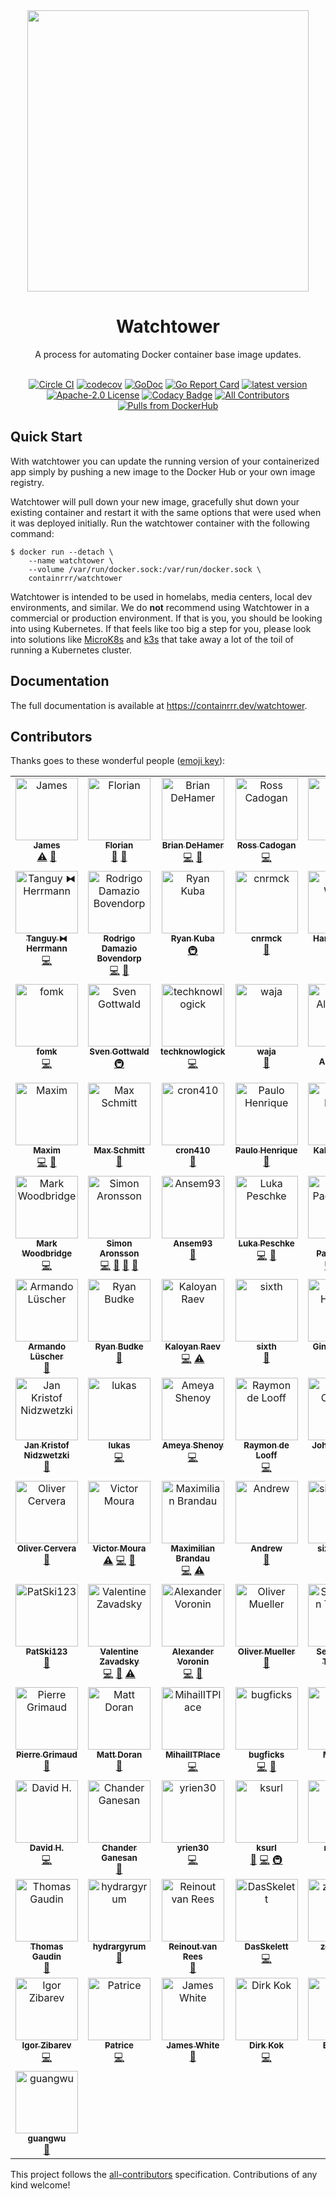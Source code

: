 <div align="center">
  <img src="./logo.png" width="450" />
  
  # Watchtower
  
  A process for automating Docker container base image updates.
  <br/><br/>
  
  [![Circle CI](https://circleci.com/gh/containrrr/watchtower.svg?style=shield)](https://circleci.com/gh/containrrr/watchtower)
  [![codecov](https://codecov.io/gh/containrrr/watchtower/branch/main/graph/badge.svg)](https://codecov.io/gh/containrrr/watchtower)
  [![GoDoc](https://godoc.org/github.com/containrrr/watchtower?status.svg)](https://godoc.org/github.com/containrrr/watchtower)
  [![Go Report Card](https://goreportcard.com/badge/github.com/containrrr/watchtower)](https://goreportcard.com/report/github.com/containrrr/watchtower)
  [![latest version](https://img.shields.io/github/tag/containrrr/watchtower.svg)](https://github.com/containrrr/watchtower/releases)
  [![Apache-2.0 License](https://img.shields.io/github/license/containrrr/watchtower.svg)](https://www.apache.org/licenses/LICENSE-2.0)
  [![Codacy Badge](https://app.codacy.com/project/badge/Grade/1c48cfb7646d4009aa8c6f71287670b8)](https://www.codacy.com/gh/containrrr/watchtower/dashboard?utm_source=github.com&amp;utm_medium=referral&amp;utm_content=containrrr/watchtower&amp;utm_campaign=Badge_Grade)
  [![All Contributors](https://img.shields.io/github/all-contributors/containrrr/watchtower)](#contributors)
  [![Pulls from DockerHub](https://img.shields.io/docker/pulls/containrrr/watchtower.svg)](https://hub.docker.com/r/containrrr/watchtower)

</div>

## Quick Start

With watchtower you can update the running version of your containerized app simply by pushing a new image to the Docker Hub or your own image registry. 

Watchtower will pull down your new image, gracefully shut down your existing container and restart it with the same options that were used when it was deployed initially. Run the watchtower container with the following command:

```
$ docker run --detach \
    --name watchtower \
    --volume /var/run/docker.sock:/var/run/docker.sock \
    containrrr/watchtower
```

Watchtower is intended to be used in homelabs, media centers, local dev environments, and similar. We do **not** recommend using Watchtower in a commercial or production environment. If that is you, you should be looking into using Kubernetes. If that feels like too big a step for you, please look into solutions like [MicroK8s](https://microk8s.io/) and [k3s](https://k3s.io/) that take away a lot of the toil of running a Kubernetes cluster. 

## Documentation
The full documentation is available at https://containrrr.dev/watchtower.

## Contributors

Thanks goes to these wonderful people ([emoji key](https://allcontributors.org/docs/en/emoji-key)):

<!-- ALL-CONTRIBUTORS-LIST:START - Do not remove or modify this section -->
<!-- prettier-ignore-start -->
<!-- markdownlint-disable -->
<table>
  <tbody>
    <tr>
      <td align="center" valign="top" width="14.28%"><a href="http://codelica.com"><img src="https://avatars3.githubusercontent.com/u/386101?v=4?s=100" width="100px;" alt="James"/><br /><sub><b>James</b></sub></a><br /><a href="https://github.com/containrrr/watchtower/commits?author=Codelica" title="Tests">⚠️</a> <a href="#ideas-Codelica" title="Ideas, Planning, & Feedback">🤔</a></td>
      <td align="center" valign="top" width="14.28%"><a href="https://kopfkrieg.org"><img src="https://avatars2.githubusercontent.com/u/5047813?v=4?s=100" width="100px;" alt="Florian"/><br /><sub><b>Florian</b></sub></a><br /><a href="https://github.com/containrrr/watchtower/pulls?q=is%3Apr+reviewed-by%3AKopfKrieg" title="Reviewed Pull Requests">👀</a> <a href="https://github.com/containrrr/watchtower/commits?author=KopfKrieg" title="Documentation">📖</a></td>
      <td align="center" valign="top" width="14.28%"><a href="https://github.com/bdehamer"><img src="https://avatars1.githubusercontent.com/u/398027?v=4?s=100" width="100px;" alt="Brian DeHamer"/><br /><sub><b>Brian DeHamer</b></sub></a><br /><a href="https://github.com/containrrr/watchtower/commits?author=bdehamer" title="Code">💻</a> <a href="#maintenance-bdehamer" title="Maintenance">🚧</a></td>
      <td align="center" valign="top" width="14.28%"><a href="https://github.com/rosscado"><img src="https://avatars1.githubusercontent.com/u/16578183?v=4?s=100" width="100px;" alt="Ross Cadogan"/><br /><sub><b>Ross Cadogan</b></sub></a><br /><a href="https://github.com/containrrr/watchtower/commits?author=rosscado" title="Code">💻</a></td>
      <td align="center" valign="top" width="14.28%"><a href="https://github.com/stffabi"><img src="https://avatars0.githubusercontent.com/u/9464631?v=4?s=100" width="100px;" alt="stffabi"/><br /><sub><b>stffabi</b></sub></a><br /><a href="https://github.com/containrrr/watchtower/commits?author=stffabi" title="Code">💻</a> <a href="#maintenance-stffabi" title="Maintenance">🚧</a></td>
      <td align="center" valign="top" width="14.28%"><a href="https://github.com/ATCUSA"><img src="https://avatars3.githubusercontent.com/u/3581228?v=4?s=100" width="100px;" alt="Austin"/><br /><sub><b>Austin</b></sub></a><br /><a href="https://github.com/containrrr/watchtower/commits?author=ATCUSA" title="Documentation">📖</a></td>
      <td align="center" valign="top" width="14.28%"><a href="https://labs.ctl.io"><img src="https://avatars2.githubusercontent.com/u/6181487?v=4?s=100" width="100px;" alt="David Gardner"/><br /><sub><b>David Gardner</b></sub></a><br /><a href="https://github.com/containrrr/watchtower/pulls?q=is%3Apr+reviewed-by%3Adavidgardner11" title="Reviewed Pull Requests">👀</a> <a href="https://github.com/containrrr/watchtower/commits?author=davidgardner11" title="Documentation">📖</a></td>
    </tr>
    <tr>
      <td align="center" valign="top" width="14.28%"><a href="https://github.com/dolanor"><img src="https://avatars3.githubusercontent.com/u/928722?v=4?s=100" width="100px;" alt="Tanguy ⧓ Herrmann"/><br /><sub><b>Tanguy ⧓ Herrmann</b></sub></a><br /><a href="https://github.com/containrrr/watchtower/commits?author=dolanor" title="Code">💻</a></td>
      <td align="center" valign="top" width="14.28%"><a href="https://github.com/rdamazio"><img src="https://avatars3.githubusercontent.com/u/997641?v=4?s=100" width="100px;" alt="Rodrigo Damazio Bovendorp"/><br /><sub><b>Rodrigo Damazio Bovendorp</b></sub></a><br /><a href="https://github.com/containrrr/watchtower/commits?author=rdamazio" title="Code">💻</a> <a href="https://github.com/containrrr/watchtower/commits?author=rdamazio" title="Documentation">📖</a></td>
      <td align="center" valign="top" width="14.28%"><a href="https://www.taisun.io/"><img src="https://avatars3.githubusercontent.com/u/1852688?v=4?s=100" width="100px;" alt="Ryan Kuba"/><br /><sub><b>Ryan Kuba</b></sub></a><br /><a href="#infra-thelamer" title="Infrastructure (Hosting, Build-Tools, etc)">🚇</a></td>
      <td align="center" valign="top" width="14.28%"><a href="https://github.com/cnrmck"><img src="https://avatars2.githubusercontent.com/u/22061955?v=4?s=100" width="100px;" alt="cnrmck"/><br /><sub><b>cnrmck</b></sub></a><br /><a href="https://github.com/containrrr/watchtower/commits?author=cnrmck" title="Documentation">📖</a></td>
      <td align="center" valign="top" width="14.28%"><a href="http://harrywalter.co.uk"><img src="https://avatars3.githubusercontent.com/u/338588?v=4?s=100" width="100px;" alt="Harry Walter"/><br /><sub><b>Harry Walter</b></sub></a><br /><a href="https://github.com/containrrr/watchtower/commits?author=haswalt" title="Code">💻</a></td>
      <td align="center" valign="top" width="14.28%"><a href="http://projectsperanza.com"><img src="https://avatars3.githubusercontent.com/u/74515?v=4?s=100" width="100px;" alt="Robotex"/><br /><sub><b>Robotex</b></sub></a><br /><a href="https://github.com/containrrr/watchtower/commits?author=Robotex" title="Documentation">📖</a></td>
      <td align="center" valign="top" width="14.28%"><a href="http://geraldpape.io"><img src="https://avatars0.githubusercontent.com/u/1494211?v=4?s=100" width="100px;" alt="Gerald Pape"/><br /><sub><b>Gerald Pape</b></sub></a><br /><a href="https://github.com/containrrr/watchtower/commits?author=ubergesundheit" title="Documentation">📖</a></td>
    </tr>
    <tr>
      <td align="center" valign="top" width="14.28%"><a href="https://github.com/fomk"><img src="https://avatars0.githubusercontent.com/u/17636183?v=4?s=100" width="100px;" alt="fomk"/><br /><sub><b>fomk</b></sub></a><br /><a href="https://github.com/containrrr/watchtower/commits?author=fomk" title="Code">💻</a></td>
      <td align="center" valign="top" width="14.28%"><a href="https://github.com/svengo"><img src="https://avatars3.githubusercontent.com/u/2502366?v=4?s=100" width="100px;" alt="Sven Gottwald"/><br /><sub><b>Sven Gottwald</b></sub></a><br /><a href="#infra-svengo" title="Infrastructure (Hosting, Build-Tools, etc)">🚇</a></td>
      <td align="center" valign="top" width="14.28%"><a href="https://liberapay.com/techknowlogick/"><img src="https://avatars1.githubusercontent.com/u/164197?v=4?s=100" width="100px;" alt="techknowlogick"/><br /><sub><b>techknowlogick</b></sub></a><br /><a href="https://github.com/containrrr/watchtower/commits?author=techknowlogick" title="Code">💻</a></td>
      <td align="center" valign="top" width="14.28%"><a href="http://log.c5t.org/about/"><img src="https://avatars1.githubusercontent.com/u/1449568?v=4?s=100" width="100px;" alt="waja"/><br /><sub><b>waja</b></sub></a><br /><a href="https://github.com/containrrr/watchtower/commits?author=waja" title="Documentation">📖</a></td>
      <td align="center" valign="top" width="14.28%"><a href="http://scottalbertson.com"><img src="https://avatars2.githubusercontent.com/u/154463?v=4?s=100" width="100px;" alt="Scott Albertson"/><br /><sub><b>Scott Albertson</b></sub></a><br /><a href="https://github.com/containrrr/watchtower/commits?author=salbertson" title="Documentation">📖</a></td>
      <td align="center" valign="top" width="14.28%"><a href="https://github.com/huddlesj"><img src="https://avatars1.githubusercontent.com/u/11966535?v=4?s=100" width="100px;" alt="Jason Huddleston"/><br /><sub><b>Jason Huddleston</b></sub></a><br /><a href="https://github.com/containrrr/watchtower/commits?author=huddlesj" title="Documentation">📖</a></td>
      <td align="center" valign="top" width="14.28%"><a href="https://npstr.space/"><img src="https://avatars3.githubusercontent.com/u/6048348?v=4?s=100" width="100px;" alt="Napster"/><br /><sub><b>Napster</b></sub></a><br /><a href="https://github.com/containrrr/watchtower/commits?author=napstr" title="Code">💻</a></td>
    </tr>
    <tr>
      <td align="center" valign="top" width="14.28%"><a href="https://github.com/darknode"><img src="https://avatars1.githubusercontent.com/u/809429?v=4?s=100" width="100px;" alt="Maxim"/><br /><sub><b>Maxim</b></sub></a><br /><a href="https://github.com/containrrr/watchtower/commits?author=darknode" title="Code">💻</a> <a href="https://github.com/containrrr/watchtower/commits?author=darknode" title="Documentation">📖</a></td>
      <td align="center" valign="top" width="14.28%"><a href="https://schmitt.cat"><img src="https://avatars0.githubusercontent.com/u/17984549?v=4?s=100" width="100px;" alt="Max Schmitt"/><br /><sub><b>Max Schmitt</b></sub></a><br /><a href="https://github.com/containrrr/watchtower/commits?author=mxschmitt" title="Documentation">📖</a></td>
      <td align="center" valign="top" width="14.28%"><a href="https://github.com/cron410"><img src="https://avatars1.githubusercontent.com/u/3082899?v=4?s=100" width="100px;" alt="cron410"/><br /><sub><b>cron410</b></sub></a><br /><a href="https://github.com/containrrr/watchtower/commits?author=cron410" title="Documentation">📖</a></td>
      <td align="center" valign="top" width="14.28%"><a href="https://github.com/Cardoso222"><img src="https://avatars3.githubusercontent.com/u/7026517?v=4?s=100" width="100px;" alt="Paulo Henrique"/><br /><sub><b>Paulo Henrique</b></sub></a><br /><a href="https://github.com/containrrr/watchtower/commits?author=Cardoso222" title="Documentation">📖</a></td>
      <td align="center" valign="top" width="14.28%"><a href="https://coded.io"><img src="https://avatars0.githubusercontent.com/u/107097?v=4?s=100" width="100px;" alt="Kaleb Elwert"/><br /><sub><b>Kaleb Elwert</b></sub></a><br /><a href="https://github.com/containrrr/watchtower/commits?author=belak" title="Documentation">📖</a></td>
      <td align="center" valign="top" width="14.28%"><a href="https://github.com/wmbutler"><img src="https://avatars1.githubusercontent.com/u/1254810?v=4?s=100" width="100px;" alt="Bill Butler"/><br /><sub><b>Bill Butler</b></sub></a><br /><a href="https://github.com/containrrr/watchtower/commits?author=wmbutler" title="Documentation">📖</a></td>
      <td align="center" valign="top" width="14.28%"><a href="https://www.mariotacke.io"><img src="https://avatars2.githubusercontent.com/u/4942019?v=4?s=100" width="100px;" alt="Mario Tacke"/><br /><sub><b>Mario Tacke</b></sub></a><br /><a href="https://github.com/containrrr/watchtower/commits?author=mariotacke" title="Code">💻</a></td>
    </tr>
    <tr>
      <td align="center" valign="top" width="14.28%"><a href="https://markwoodbridge.com"><img src="https://avatars2.githubusercontent.com/u/1101318?v=4?s=100" width="100px;" alt="Mark Woodbridge"/><br /><sub><b>Mark Woodbridge</b></sub></a><br /><a href="https://github.com/containrrr/watchtower/commits?author=mrw34" title="Code">💻</a></td>
      <td align="center" valign="top" width="14.28%"><a href="http://simme.dev"><img src="https://avatars0.githubusercontent.com/u/1596025?v=4?s=100" width="100px;" alt="Simon Aronsson"/><br /><sub><b>Simon Aronsson</b></sub></a><br /><a href="https://github.com/containrrr/watchtower/commits?author=simskij" title="Code">💻</a> <a href="#maintenance-simskij" title="Maintenance">🚧</a> <a href="https://github.com/containrrr/watchtower/pulls?q=is%3Apr+reviewed-by%3Asimskij" title="Reviewed Pull Requests">👀</a> <a href="https://github.com/containrrr/watchtower/commits?author=simskij" title="Documentation">📖</a></td>
      <td align="center" valign="top" width="14.28%"><a href="https://github.com/Ansem93"><img src="https://avatars3.githubusercontent.com/u/6626218?v=4?s=100" width="100px;" alt="Ansem93"/><br /><sub><b>Ansem93</b></sub></a><br /><a href="https://github.com/containrrr/watchtower/commits?author=Ansem93" title="Documentation">📖</a></td>
      <td align="center" valign="top" width="14.28%"><a href="https://github.com/lukapeschke"><img src="https://avatars1.githubusercontent.com/u/17085536?v=4?s=100" width="100px;" alt="Luka Peschke"/><br /><sub><b>Luka Peschke</b></sub></a><br /><a href="https://github.com/containrrr/watchtower/commits?author=lukapeschke" title="Code">💻</a> <a href="https://github.com/containrrr/watchtower/commits?author=lukapeschke" title="Documentation">📖</a></td>
      <td align="center" valign="top" width="14.28%"><a href="https://github.com/zoispag"><img src="https://avatars0.githubusercontent.com/u/21138205?v=4?s=100" width="100px;" alt="Zois Pagoulatos"/><br /><sub><b>Zois Pagoulatos</b></sub></a><br /><a href="https://github.com/containrrr/watchtower/commits?author=zoispag" title="Code">💻</a> <a href="https://github.com/containrrr/watchtower/pulls?q=is%3Apr+reviewed-by%3Azoispag" title="Reviewed Pull Requests">👀</a> <a href="#maintenance-zoispag" title="Maintenance">🚧</a></td>
      <td align="center" valign="top" width="14.28%"><a href="https://alexandre.menif.name"><img src="https://avatars0.githubusercontent.com/u/16152103?v=4?s=100" width="100px;" alt="Alexandre Menif"/><br /><sub><b>Alexandre Menif</b></sub></a><br /><a href="https://github.com/containrrr/watchtower/commits?author=alexandremenif" title="Code">💻</a></td>
      <td align="center" valign="top" width="14.28%"><a href="https://github.com/chugunov"><img src="https://avatars1.githubusercontent.com/u/4140479?v=4?s=100" width="100px;" alt="Andrey"/><br /><sub><b>Andrey</b></sub></a><br /><a href="https://github.com/containrrr/watchtower/commits?author=chugunov" title="Documentation">📖</a></td>
    </tr>
    <tr>
      <td align="center" valign="top" width="14.28%"><a href="https://noplanman.ch"><img src="https://avatars3.githubusercontent.com/u/9423417?v=4?s=100" width="100px;" alt="Armando Lüscher"/><br /><sub><b>Armando Lüscher</b></sub></a><br /><a href="https://github.com/containrrr/watchtower/commits?author=noplanman" title="Documentation">📖</a></td>
      <td align="center" valign="top" width="14.28%"><a href="https://github.com/rjbudke"><img src="https://avatars2.githubusercontent.com/u/273485?v=4?s=100" width="100px;" alt="Ryan Budke"/><br /><sub><b>Ryan Budke</b></sub></a><br /><a href="https://github.com/containrrr/watchtower/commits?author=rjbudke" title="Documentation">📖</a></td>
      <td align="center" valign="top" width="14.28%"><a href="http://kaloyan.raev.name"><img src="https://avatars2.githubusercontent.com/u/468091?v=4?s=100" width="100px;" alt="Kaloyan Raev"/><br /><sub><b>Kaloyan Raev</b></sub></a><br /><a href="https://github.com/containrrr/watchtower/commits?author=kaloyan-raev" title="Code">💻</a> <a href="https://github.com/containrrr/watchtower/commits?author=kaloyan-raev" title="Tests">⚠️</a></td>
      <td align="center" valign="top" width="14.28%"><a href="https://github.com/sixth"><img src="https://avatars3.githubusercontent.com/u/11591445?v=4?s=100" width="100px;" alt="sixth"/><br /><sub><b>sixth</b></sub></a><br /><a href="https://github.com/containrrr/watchtower/commits?author=sixth" title="Documentation">📖</a></td>
      <td align="center" valign="top" width="14.28%"><a href="https://foosel.net"><img src="https://avatars0.githubusercontent.com/u/83657?v=4?s=100" width="100px;" alt="Gina Häußge"/><br /><sub><b>Gina Häußge</b></sub></a><br /><a href="https://github.com/containrrr/watchtower/commits?author=foosel" title="Code">💻</a></td>
      <td align="center" valign="top" width="14.28%"><a href="https://github.com/8ear"><img src="https://avatars0.githubusercontent.com/u/10329648?v=4?s=100" width="100px;" alt="Max H."/><br /><sub><b>Max H.</b></sub></a><br /><a href="https://github.com/containrrr/watchtower/commits?author=8ear" title="Code">💻</a></td>
      <td align="center" valign="top" width="14.28%"><a href="https://pjknkda.github.io"><img src="https://avatars0.githubusercontent.com/u/4986524?v=4?s=100" width="100px;" alt="Jungkook Park"/><br /><sub><b>Jungkook Park</b></sub></a><br /><a href="https://github.com/containrrr/watchtower/commits?author=pjknkda" title="Documentation">📖</a></td>
    </tr>
    <tr>
      <td align="center" valign="top" width="14.28%"><a href="https://achfrag.net"><img src="https://avatars1.githubusercontent.com/u/5753622?v=4?s=100" width="100px;" alt="Jan Kristof Nidzwetzki"/><br /><sub><b>Jan Kristof Nidzwetzki</b></sub></a><br /><a href="https://github.com/containrrr/watchtower/commits?author=jnidzwetzki" title="Documentation">📖</a></td>
      <td align="center" valign="top" width="14.28%"><a href="https://www.lukaselsner.de"><img src="https://avatars0.githubusercontent.com/u/1413542?v=4?s=100" width="100px;" alt="lukas"/><br /><sub><b>lukas</b></sub></a><br /><a href="https://github.com/containrrr/watchtower/commits?author=mindrunner" title="Code">💻</a></td>
      <td align="center" valign="top" width="14.28%"><a href="https://codingcoffee.dev"><img src="https://avatars3.githubusercontent.com/u/13611153?v=4?s=100" width="100px;" alt="Ameya Shenoy"/><br /><sub><b>Ameya Shenoy</b></sub></a><br /><a href="https://github.com/containrrr/watchtower/commits?author=codingCoffee" title="Code">💻</a></td>
      <td align="center" valign="top" width="14.28%"><a href="https://github.com/raymondelooff"><img src="https://avatars0.githubusercontent.com/u/9716806?v=4?s=100" width="100px;" alt="Raymon de Looff"/><br /><sub><b>Raymon de Looff</b></sub></a><br /><a href="https://github.com/containrrr/watchtower/commits?author=raymondelooff" title="Code">💻</a></td>
      <td align="center" valign="top" width="14.28%"><a href="http://codemonkeylabs.com"><img src="https://avatars2.githubusercontent.com/u/704034?v=4?s=100" width="100px;" alt="John Clayton"/><br /><sub><b>John Clayton</b></sub></a><br /><a href="https://github.com/containrrr/watchtower/commits?author=jsclayton" title="Code">💻</a></td>
      <td align="center" valign="top" width="14.28%"><a href="https://github.com/Germs2004"><img src="https://avatars2.githubusercontent.com/u/5519340?v=4?s=100" width="100px;" alt="Germs2004"/><br /><sub><b>Germs2004</b></sub></a><br /><a href="https://github.com/containrrr/watchtower/commits?author=Germs2004" title="Documentation">📖</a></td>
      <td align="center" valign="top" width="14.28%"><a href="https://github.com/lukwil"><img src="https://avatars1.githubusercontent.com/u/30203234?v=4?s=100" width="100px;" alt="Lukas Willburger"/><br /><sub><b>Lukas Willburger</b></sub></a><br /><a href="https://github.com/containrrr/watchtower/commits?author=lukwil" title="Code">💻</a></td>
    </tr>
    <tr>
      <td align="center" valign="top" width="14.28%"><a href="https://github.com/auanasgheps"><img src="https://avatars2.githubusercontent.com/u/20586878?v=4?s=100" width="100px;" alt="Oliver Cervera"/><br /><sub><b>Oliver Cervera</b></sub></a><br /><a href="https://github.com/containrrr/watchtower/commits?author=auanasgheps" title="Documentation">📖</a></td>
      <td align="center" valign="top" width="14.28%"><a href="https://github.com/victorcmoura"><img src="https://avatars1.githubusercontent.com/u/26290053?v=4?s=100" width="100px;" alt="Victor Moura"/><br /><sub><b>Victor Moura</b></sub></a><br /><a href="https://github.com/containrrr/watchtower/commits?author=victorcmoura" title="Tests">⚠️</a> <a href="https://github.com/containrrr/watchtower/commits?author=victorcmoura" title="Code">💻</a> <a href="https://github.com/containrrr/watchtower/commits?author=victorcmoura" title="Documentation">📖</a></td>
      <td align="center" valign="top" width="14.28%"><a href="https://github.com/mbrandau"><img src="https://avatars3.githubusercontent.com/u/12972798?v=4?s=100" width="100px;" alt="Maximilian Brandau"/><br /><sub><b>Maximilian Brandau</b></sub></a><br /><a href="https://github.com/containrrr/watchtower/commits?author=mbrandau" title="Code">💻</a> <a href="https://github.com/containrrr/watchtower/commits?author=mbrandau" title="Tests">⚠️</a></td>
      <td align="center" valign="top" width="14.28%"><a href="https://github.com/aneisch"><img src="https://avatars1.githubusercontent.com/u/6991461?v=4?s=100" width="100px;" alt="Andrew"/><br /><sub><b>Andrew</b></sub></a><br /><a href="https://github.com/containrrr/watchtower/commits?author=aneisch" title="Documentation">📖</a></td>
      <td align="center" valign="top" width="14.28%"><a href="https://github.com/sixcorners"><img src="https://avatars0.githubusercontent.com/u/585501?v=4?s=100" width="100px;" alt="sixcorners"/><br /><sub><b>sixcorners</b></sub></a><br /><a href="https://github.com/containrrr/watchtower/commits?author=sixcorners" title="Documentation">📖</a></td>
      <td align="center" valign="top" width="14.28%"><a href="https://piksel.se"><img src="https://avatars2.githubusercontent.com/u/807383?v=4?s=100" width="100px;" alt="nils måsén"/><br /><sub><b>nils måsén</b></sub></a><br /><a href="https://github.com/containrrr/watchtower/commits?author=piksel" title="Documentation">📖</a> <a href="https://github.com/containrrr/watchtower/commits?author=piksel" title="Code">💻</a></td>
      <td align="center" valign="top" width="14.28%"><a href="https://arnested.dk"><img src="https://avatars2.githubusercontent.com/u/190005?v=4?s=100" width="100px;" alt="Arne Jørgensen"/><br /><sub><b>Arne Jørgensen</b></sub></a><br /><a href="https://github.com/containrrr/watchtower/commits?author=arnested" title="Tests">⚠️</a> <a href="https://github.com/containrrr/watchtower/pulls?q=is%3Apr+reviewed-by%3Aarnested" title="Reviewed Pull Requests">👀</a></td>
    </tr>
    <tr>
      <td align="center" valign="top" width="14.28%"><a href="https://github.com/patski123"><img src="https://avatars1.githubusercontent.com/u/19295295?v=4?s=100" width="100px;" alt="PatSki123"/><br /><sub><b>PatSki123</b></sub></a><br /><a href="https://github.com/containrrr/watchtower/commits?author=patski123" title="Documentation">📖</a></td>
      <td align="center" valign="top" width="14.28%"><a href="https://rubyroidlabs.com/"><img src="https://avatars2.githubusercontent.com/u/624999?v=4?s=100" width="100px;" alt="Valentine Zavadsky"/><br /><sub><b>Valentine Zavadsky</b></sub></a><br /><a href="https://github.com/containrrr/watchtower/commits?author=Saicheg" title="Code">💻</a> <a href="https://github.com/containrrr/watchtower/commits?author=Saicheg" title="Documentation">📖</a> <a href="https://github.com/containrrr/watchtower/commits?author=Saicheg" title="Tests">⚠️</a></td>
      <td align="center" valign="top" width="14.28%"><a href="https://github.com/bopoh24"><img src="https://avatars2.githubusercontent.com/u/4086631?v=4?s=100" width="100px;" alt="Alexander Voronin"/><br /><sub><b>Alexander Voronin</b></sub></a><br /><a href="https://github.com/containrrr/watchtower/commits?author=bopoh24" title="Code">💻</a> <a href="https://github.com/containrrr/watchtower/issues?q=author%3Abopoh24" title="Bug reports">🐛</a></td>
      <td align="center" valign="top" width="14.28%"><a href="http://www.teqneers.de"><img src="https://avatars0.githubusercontent.com/u/788989?v=4?s=100" width="100px;" alt="Oliver Mueller"/><br /><sub><b>Oliver Mueller</b></sub></a><br /><a href="https://github.com/containrrr/watchtower/commits?author=ogmueller" title="Documentation">📖</a></td>
      <td align="center" valign="top" width="14.28%"><a href="https://github.com/tammert"><img src="https://avatars0.githubusercontent.com/u/8885250?v=4?s=100" width="100px;" alt="Sebastiaan Tammer"/><br /><sub><b>Sebastiaan Tammer</b></sub></a><br /><a href="https://github.com/containrrr/watchtower/commits?author=tammert" title="Code">💻</a></td>
      <td align="center" valign="top" width="14.28%"><a href="https://github.com/Miosame"><img src="https://avatars1.githubusercontent.com/u/8201077?v=4?s=100" width="100px;" alt="miosame"/><br /><sub><b>miosame</b></sub></a><br /><a href="https://github.com/containrrr/watchtower/commits?author=miosame" title="Documentation">📖</a></td>
      <td align="center" valign="top" width="14.28%"><a href="https://mtz.gr"><img src="https://avatars3.githubusercontent.com/u/590246?v=4?s=100" width="100px;" alt="Andrew Metzger"/><br /><sub><b>Andrew Metzger</b></sub></a><br /><a href="https://github.com/containrrr/watchtower/issues?q=author%3Aandrewjmetzger" title="Bug reports">🐛</a> <a href="#example-andrewjmetzger" title="Examples">💡</a></td>
    </tr>
    <tr>
      <td align="center" valign="top" width="14.28%"><a href="https://github.com/pgrimaud"><img src="https://avatars1.githubusercontent.com/u/1866496?v=4?s=100" width="100px;" alt="Pierre Grimaud"/><br /><sub><b>Pierre Grimaud</b></sub></a><br /><a href="https://github.com/containrrr/watchtower/commits?author=pgrimaud" title="Documentation">📖</a></td>
      <td align="center" valign="top" width="14.28%"><a href="https://github.com/mattdoran"><img src="https://avatars0.githubusercontent.com/u/577779?v=4?s=100" width="100px;" alt="Matt Doran"/><br /><sub><b>Matt Doran</b></sub></a><br /><a href="https://github.com/containrrr/watchtower/commits?author=mattdoran" title="Documentation">📖</a></td>
      <td align="center" valign="top" width="14.28%"><a href="https://github.com/MihailITPlace"><img src="https://avatars2.githubusercontent.com/u/28401551?v=4?s=100" width="100px;" alt="MihailITPlace"/><br /><sub><b>MihailITPlace</b></sub></a><br /><a href="https://github.com/containrrr/watchtower/commits?author=MihailITPlace" title="Code">💻</a></td>
      <td align="center" valign="top" width="14.28%"><a href="https://github.com/bugficks"><img src="https://avatars1.githubusercontent.com/u/2992895?v=4?s=100" width="100px;" alt="bugficks"/><br /><sub><b>bugficks</b></sub></a><br /><a href="https://github.com/containrrr/watchtower/commits?author=bugficks" title="Code">💻</a> <a href="https://github.com/containrrr/watchtower/commits?author=bugficks" title="Documentation">📖</a></td>
      <td align="center" valign="top" width="14.28%"><a href="https://github.com/MichaelSp"><img src="https://avatars0.githubusercontent.com/u/448282?v=4?s=100" width="100px;" alt="Michael"/><br /><sub><b>Michael</b></sub></a><br /><a href="https://github.com/containrrr/watchtower/commits?author=MichaelSp" title="Code">💻</a></td>
      <td align="center" valign="top" width="14.28%"><a href="https://github.com/jokay"><img src="https://avatars0.githubusercontent.com/u/18613935?v=4?s=100" width="100px;" alt="D. Domig"/><br /><sub><b>D. Domig</b></sub></a><br /><a href="https://github.com/containrrr/watchtower/commits?author=jokay" title="Documentation">📖</a></td>
      <td align="center" valign="top" width="14.28%"><a href="https://maxwells-daemon.io"><img src="https://avatars1.githubusercontent.com/u/260084?v=4?s=100" width="100px;" alt="Ben Osheroff"/><br /><sub><b>Ben Osheroff</b></sub></a><br /><a href="https://github.com/containrrr/watchtower/commits?author=osheroff" title="Code">💻</a></td>
    </tr>
    <tr>
      <td align="center" valign="top" width="14.28%"><a href="https://github.com/dhet"><img src="https://avatars3.githubusercontent.com/u/2668621?v=4?s=100" width="100px;" alt="David H."/><br /><sub><b>David H.</b></sub></a><br /><a href="https://github.com/containrrr/watchtower/commits?author=dhet" title="Code">💻</a></td>
      <td align="center" valign="top" width="14.28%"><a href="http://www.gridgeo.com"><img src="https://avatars1.githubusercontent.com/u/671887?v=4?s=100" width="100px;" alt="Chander Ganesan"/><br /><sub><b>Chander Ganesan</b></sub></a><br /><a href="https://github.com/containrrr/watchtower/commits?author=chander" title="Documentation">📖</a></td>
      <td align="center" valign="top" width="14.28%"><a href="https://github.com/yrien30"><img src="https://avatars1.githubusercontent.com/u/26816162?v=4?s=100" width="100px;" alt="yrien30"/><br /><sub><b>yrien30</b></sub></a><br /><a href="https://github.com/containrrr/watchtower/commits?author=yrien30" title="Code">💻</a></td>
      <td align="center" valign="top" width="14.28%"><a href="https://github.com/ksurl"><img src="https://avatars1.githubusercontent.com/u/1371562?v=4?s=100" width="100px;" alt="ksurl"/><br /><sub><b>ksurl</b></sub></a><br /><a href="https://github.com/containrrr/watchtower/commits?author=ksurl" title="Documentation">📖</a> <a href="https://github.com/containrrr/watchtower/commits?author=ksurl" title="Code">💻</a> <a href="#infra-ksurl" title="Infrastructure (Hosting, Build-Tools, etc)">🚇</a></td>
      <td align="center" valign="top" width="14.28%"><a href="https://github.com/rg9400"><img src="https://avatars2.githubusercontent.com/u/39887349?v=4?s=100" width="100px;" alt="rg9400"/><br /><sub><b>rg9400</b></sub></a><br /><a href="https://github.com/containrrr/watchtower/commits?author=rg9400" title="Code">💻</a></td>
      <td align="center" valign="top" width="14.28%"><a href="https://github.com/tkalus"><img src="https://avatars2.githubusercontent.com/u/287181?v=4?s=100" width="100px;" alt="Turtle Kalus"/><br /><sub><b>Turtle Kalus</b></sub></a><br /><a href="https://github.com/containrrr/watchtower/commits?author=tkalus" title="Code">💻</a></td>
      <td align="center" valign="top" width="14.28%"><a href="https://github.com/SrihariThalla"><img src="https://avatars1.githubusercontent.com/u/7479937?v=4?s=100" width="100px;" alt="Srihari Thalla"/><br /><sub><b>Srihari Thalla</b></sub></a><br /><a href="https://github.com/containrrr/watchtower/commits?author=SrihariThalla" title="Documentation">📖</a></td>
    </tr>
    <tr>
      <td align="center" valign="top" width="14.28%"><a href="https://nymous.io"><img src="https://avatars1.githubusercontent.com/u/4216559?v=4?s=100" width="100px;" alt="Thomas Gaudin"/><br /><sub><b>Thomas Gaudin</b></sub></a><br /><a href="https://github.com/containrrr/watchtower/commits?author=nymous" title="Documentation">📖</a></td>
      <td align="center" valign="top" width="14.28%"><a href="https://indigo.re/"><img src="https://avatars.githubusercontent.com/u/2804645?v=4?s=100" width="100px;" alt="hydrargyrum"/><br /><sub><b>hydrargyrum</b></sub></a><br /><a href="https://github.com/containrrr/watchtower/commits?author=hydrargyrum" title="Documentation">📖</a></td>
      <td align="center" valign="top" width="14.28%"><a href="https://reinout.vanrees.org"><img src="https://avatars.githubusercontent.com/u/121433?v=4?s=100" width="100px;" alt="Reinout van Rees"/><br /><sub><b>Reinout van Rees</b></sub></a><br /><a href="https://github.com/containrrr/watchtower/commits?author=reinout" title="Documentation">📖</a></td>
      <td align="center" valign="top" width="14.28%"><a href="https://github.com/DasSkelett"><img src="https://avatars.githubusercontent.com/u/28812678?v=4?s=100" width="100px;" alt="DasSkelett"/><br /><sub><b>DasSkelett</b></sub></a><br /><a href="https://github.com/containrrr/watchtower/commits?author=DasSkelett" title="Code">💻</a></td>
      <td align="center" valign="top" width="14.28%"><a href="https://github.com/zenjabba"><img src="https://avatars.githubusercontent.com/u/679864?v=4?s=100" width="100px;" alt="zenjabba"/><br /><sub><b>zenjabba</b></sub></a><br /><a href="https://github.com/containrrr/watchtower/commits?author=zenjabba" title="Documentation">📖</a></td>
      <td align="center" valign="top" width="14.28%"><a href="https://quan.io"><img src="https://avatars.githubusercontent.com/u/3526705?v=4?s=100" width="100px;" alt="Dan Quan"/><br /><sub><b>Dan Quan</b></sub></a><br /><a href="https://github.com/containrrr/watchtower/commits?author=djquan" title="Documentation">📖</a></td>
      <td align="center" valign="top" width="14.28%"><a href="https://github.com/modem7"><img src="https://avatars.githubusercontent.com/u/4349962?v=4?s=100" width="100px;" alt="modem7"/><br /><sub><b>modem7</b></sub></a><br /><a href="https://github.com/containrrr/watchtower/commits?author=modem7" title="Documentation">📖</a></td>
    </tr>
    <tr>
      <td align="center" valign="top" width="14.28%"><a href="https://github.com/hypnoglow"><img src="https://avatars.githubusercontent.com/u/4853075?v=4?s=100" width="100px;" alt="Igor Zibarev"/><br /><sub><b>Igor Zibarev</b></sub></a><br /><a href="https://github.com/containrrr/watchtower/commits?author=hypnoglow" title="Code">💻</a></td>
      <td align="center" valign="top" width="14.28%"><a href="https://github.com/patricegautier"><img src="https://avatars.githubusercontent.com/u/38435239?v=4?s=100" width="100px;" alt="Patrice"/><br /><sub><b>Patrice</b></sub></a><br /><a href="https://github.com/containrrr/watchtower/commits?author=patricegautier" title="Code">💻</a></td>
      <td align="center" valign="top" width="14.28%"><a href="http://jamesw.link/me"><img src="https://avatars.githubusercontent.com/u/8067792?v=4?s=100" width="100px;" alt="James White"/><br /><sub><b>James White</b></sub></a><br /><a href="https://github.com/containrrr/watchtower/commits?author=jamesmacwhite" title="Documentation">📖</a></td>
      <td align="center" valign="top" width="14.28%"><a href="https://ko-fi.com/foxite"><img src="https://avatars.githubusercontent.com/u/20421657?v=4?s=100" width="100px;" alt="Dirk Kok"/><br /><sub><b>Dirk Kok</b></sub></a><br /><a href="https://github.com/containrrr/watchtower/commits?author=Foxite" title="Code">💻</a></td>
      <td align="center" valign="top" width="14.28%"><a href="https://github.com/EDIflyer"><img src="https://avatars.githubusercontent.com/u/13610277?v=4?s=100" width="100px;" alt="EDIflyer"/><br /><sub><b>EDIflyer</b></sub></a><br /><a href="https://github.com/containrrr/watchtower/commits?author=EDIflyer" title="Documentation">📖</a></td>
      <td align="center" valign="top" width="14.28%"><a href="https://github.com/jauderho"><img src="https://avatars.githubusercontent.com/u/13562?v=4?s=100" width="100px;" alt="Jauder Ho"/><br /><sub><b>Jauder Ho</b></sub></a><br /><a href="https://github.com/containrrr/watchtower/commits?author=jauderho" title="Code">💻</a></td>
      <td align="center" valign="top" width="14.28%"><a href="https://tamal.vercel.app/"><img src="https://avatars.githubusercontent.com/u/72851613?v=4?s=100" width="100px;" alt="Tamal Das "/><br /><sub><b>Tamal Das </b></sub></a><br /><a href="https://github.com/containrrr/watchtower/commits?author=IAmTamal" title="Documentation">📖</a></td>
    </tr>
    <tr>
      <td align="center" valign="top" width="14.28%"><a href="https://github.com/testwill"><img src="https://avatars.githubusercontent.com/u/8717479?v=4?s=100" width="100px;" alt="guangwu"/><br /><sub><b>guangwu</b></sub></a><br /><a href="https://github.com/containrrr/watchtower/commits?author=testwill" title="Documentation">📖</a></td>
    </tr>
  </tbody>
</table>

<!-- markdownlint-restore -->
<!-- prettier-ignore-end -->

<!-- ALL-CONTRIBUTORS-LIST:END -->

This project follows the [all-contributors](https://github.com/all-contributors/all-contributors) specification. Contributions of any kind welcome!
